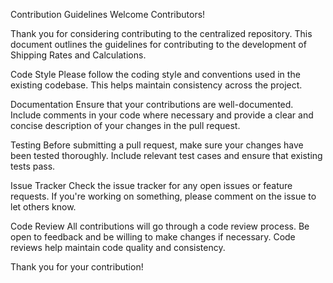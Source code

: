 Contribution Guidelines Welcome Contributors! 

Thank you for considering contributing to the centralized repository. This document outlines the guidelines for contributing to the development of Shipping Rates and Calculations.

Code Style Please follow the coding style and conventions used in the existing codebase. This helps maintain consistency across the project.

Documentation Ensure that your contributions are well-documented. Include comments in your code where necessary and provide a clear and concise description of your changes in the pull request.

Testing Before submitting a pull request, make sure your changes have been tested thoroughly. Include relevant test cases and ensure that existing tests pass.

Issue Tracker Check the issue tracker for any open issues or feature requests. If you're working on something, please comment on the issue to let others know.

Code Review All contributions will go through a code review process. Be open to feedback and be willing to make changes if necessary. Code reviews help maintain code quality and consistency.

Thank you for your contribution!
